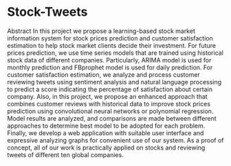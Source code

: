# Stock-Tweets
Abstract  In this project we propose a learning-based stock market information system for stock prices prediction and customer satisfaction estimation to help stock market clients decide their investment. For future prices prediction, we use time series models that are trained using historical stock data of different companies. Particularly, ARIMA model is used for monthly prediction and FBprophet model is used for daily prediction. For customer satisfaction estimation, we analyze and process customer reviewing tweets using sentiment analysis and natural language processing to predict a score indicating the percentage of satisfaction about certain company. Also, in this project, we propose an enhanced approach that combines customer reviews with historical data to improve stock prices prediction using convolutional neural networks or polynomial regression. Model results are analyzed, and comparisons are made between different approaches to determine best model to be adopted for each problem. Finally, we develop a web application with suitable user interface and expressive analyzing graphs for convenient use of our system. As a proof of concept, all of our work is practically applied on stocks and reviewing tweets of different ten global companies.
